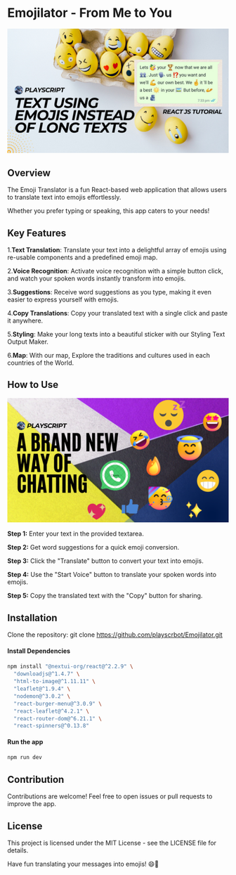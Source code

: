   <h1>Emojilator - From Me to You</h1>

  <a href="https://youtube.com/@playscript"><img src="public/banner-card.png" /></a>

  ## Overview

The Emoji Translator is a fun React-based web application that allows users to translate text into emojis effortlessly. 

Whether you prefer typing or speaking, this app caters to your needs!

  ## Key Features
  1.**Text Translation**: Translate your text into a delightful array of emojis using re-usable components and a predefined emoji map.
  
  2.**Voice Recognition**: Activate voice recognition with a simple button click, and watch your spoken words instantly transform into emojis.
  
  3.**Suggestions**: Receive word suggestions as you type, making it even easier to express yourself with emojis.
  
  4.**Copy Translations**: Copy your translated text with a single click and paste it anywhere.

  5.**Styling**: Make your long texts into a beautiful sticker with our Styling Text Output Maker.

  6.**Map**: With our map, Explore the traditions and cultures used in each countries of the World.
  
  ## How to Use

  <a href="https://youtube.com/@playscript"><img src="public/cover-card.png" /></a>
  
  
  **Step 1:** Enter your text in the provided textarea.
  
  **Step 2:** Get word suggestions for a quick emoji conversion.
  
  **Step 3:** Click the "Translate" button to convert your text into emojis.
  
  **Step 4:** Use the "Start Voice" button to translate your spoken words into emojis.
  
  **Step 5:** Copy the translated text with the "Copy" button for sharing.

  ## Installation
  Clone the repository: git clone https://github.com/playscrbot/Emojilator.git

  #### Install Dependencies 

  ```bash
  npm install "@nextui-org/react@^2.2.9" \
    "downloadjs@^1.4.7" \
    "html-to-image@^1.11.11" \
    "leaflet@^1.9.4" \
    "nodemon@^3.0.2" \
    "react-burger-menu@^3.0.9" \
    "react-leaflet@^4.2.1" \
    "react-router-dom@^6.21.1" \
    "react-spinners@^0.13.8"
  ```
  
  #### Run the app 

  ```bash
  npm run dev
  ```
  
  ## Contribution
  Contributions are welcome! Feel free to open issues or pull requests to improve the app.
  
  ## License
  This project is licensed under the MIT License - see the LICENSE file for details.



  
  Have fun translating your messages into emojis! 😄🚀
